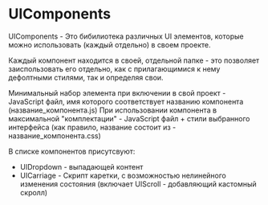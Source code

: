 # UIComponents

UIComponents - Это бибилиотека различных UI элементов, которые можно использовать (каждый отдельно) в своем проекте.

Каждый компонент находится в своей, отдельной папке - это позволяет заиспользовать его отдельно, как с прилагающимися к нему дефолтными стилями, так и определяя свои.

Минимальный набор элемента при включении в свой проект - JavaScript файл, имя которого соответствует названию компонента (название_компонента.js)
При использовании компонента в максимальной "комплектации" - JavaScript файл + стили выбранного интерфейса (как правило, название состоит из - название_компонента.css)

В списке компонентов присутсвуют:

- UIDropdown - выпадающей контент
- UICarriage - Скрипт каретки, с возможностью нелинейного изменения состояния (включает UIScroll - добавляющий кастомный скролл)